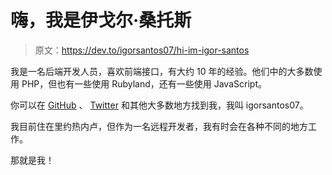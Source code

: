 # 嗨，我是伊戈尔·桑托斯

> 原文：<https://dev.to/igorsantos07/hi-im-igor-santos>

我是一名后端开发人员，喜欢前端接口，有大约 10 年的经验。他们中的大多数使用 PHP，但也有一些使用 Rubyland，还有一些使用 JavaScript。

你可以在 [GitHub](https://github.com/igorsantos07) 、 [Twitter](https://twitter.com/igorsantos07) 和其他大多数地方找到我，我叫 igorsantos07。

我目前住在里约热内卢，但作为一名远程开发者，我有时会在各种不同的地方工作。

那就是我！